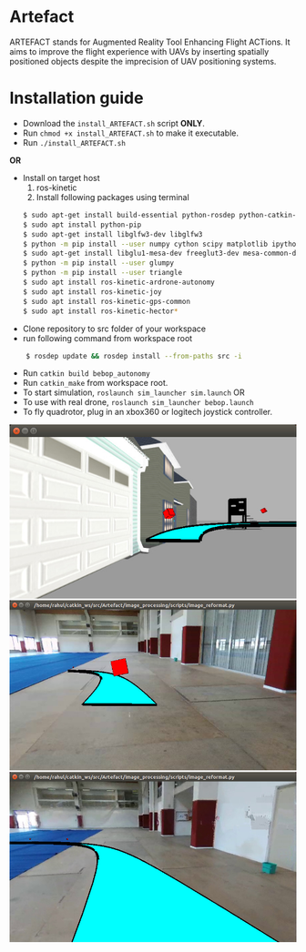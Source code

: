 # Artefact

ARTEFACT stands for Augmented Reality Tool Enhancing Flight ACTions.
It aims to improve the flight experience with UAVs by inserting  spatially positioned objects despite the imprecision of UAV positioning systems.

# Installation guide
+ Download the `install_ARTEFACT.sh` script **ONLY**.
+ Run `chmod +x install_ARTEFACT.sh` to make it executable.
+ Run `./install_ARTEFACT.sh`

**OR**

+ Install on target host
	1. ros-kinetic
	2. Install following packages using terminal
	```sh
	$ sudo apt-get install build-essential python-rosdep python-catkin-tools
	$ sudo apt install python-pip
	$ sudo apt-get install libglfw3-dev libglfw3
	$ python -m pip install --user numpy cython scipy matplotlib ipython jupyter sympy nose 
	$ sudo apt-get install libglu1-mesa-dev freeglut3-dev mesa-common-dev
	$ python -m pip install --user glumpy
	$ python -m pip install --user triangle
	$ sudo apt install ros-kinetic-ardrone-autonomy
	$ sudo apt install ros-kinetic-joy
	$ sudo apt install ros-kinetic-gps-common
	$ sudo apt install ros-kinetic-hector*
	```
+ Clone repository to src folder of your workspace
+ run following command from workspace root 
```sh
	$ rosdep update && rosdep install --from-paths src -i
```
+ Run `catkin build bebop_autonomy`
+ Run `catkin_make` from workspace root. 
+ To start simulation, `roslaunch sim_launcher sim.launch` OR
+ To use with real drone, `roslaunch sim_launcher bebop.launch`
+ To fly quadrotor, plug in an xbox360 or logitech joystick controller.

![](resources/index.jpeg)
![](resources/index1.jpeg)
![](resources/index2.jpeg)
